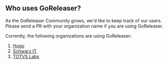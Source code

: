 ## Who uses GoReleaser?

As the GoReleaser Community grows, we'd like to keep track of our users. Please send a PR with your organization name if
you are using GoReleaser.

Currently, the following organizations are using GoReleaser:

1. [Hugo](https://gohugo.io/)
1. [Schwarz IT](https://jobs.schwarz/)
1. [TOTVS Labs](https://totvslabs.com)

<!-- please keep a-z ordering :) -->
